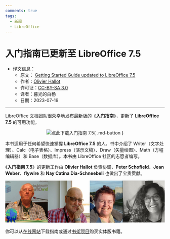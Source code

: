 ```yaml
---
comments: true
tags:
  - 新闻
  - LibreOffice
---
```


# 入门指南已更新至 LibreOffice 7.5

- 译文信息：
    - 原文： [Getting Started Guide updated to LibreOffice 7.5](https://blog.documentfoundation.org/blog/2023/07/19/getting-started-guide-updated-to-libreoffice-7-5/)
    - 作者：[Olivier Hallot](https://blog.documentfoundation.org/blog/author/ohallot/)
    - 许可证：[CC-BY-SA 3.0](https://creativecommons.org/licenses/by-sa/3.0/)
    - 译者：暮光的白杨
    - 日期：2023-07-19

---

LibreOffice 文档团队很荣幸地发布最新版的《**入门指南**》，更新了 **LibreOffice 7.5** 的可用功能。

<center>

![点此下载入门指南 7.5](http://books.libreoffice.org/en){ .md-button }

</center>

本书适用于任何希望快速掌握 **LibreOffice 7.5** 的人。书中介绍了 Writer（文字处理）、Calc（电子表格）、Impress（演示文稿）、Draw（矢量绘图）、Math（方程编辑器）和 Base（数据库）。本书由 LibreOffice 社区的志愿者编写。

《**入门指南 7.5**》的更新工作由 **Olivier Hallot** 负责协调，**Peter Schofield**、**Jean Weber**、**flywire** 和 **Nay Catina Dia-Schneebeli** 也做出了宝贵贡献。

![1](./images/2023-07/GS75Team.png)

你可以从[在线网站]下载指南或通过[书架项目]购买实体版书籍。

[在线网站]: https://documentation.libreoffice.org/
[书架项目]: https://books.libreoffice.org/en